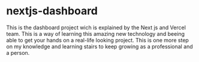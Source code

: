 # nextjs-dashboard
This is the dashboard project wich is explained by the Next js and Vercel team. This is a way of learning this amazing new technology and beeing able to get your hands on a real-life looking project. This is one more step on my knowledge and learning stairs to keep growing as a professional and a person. 
